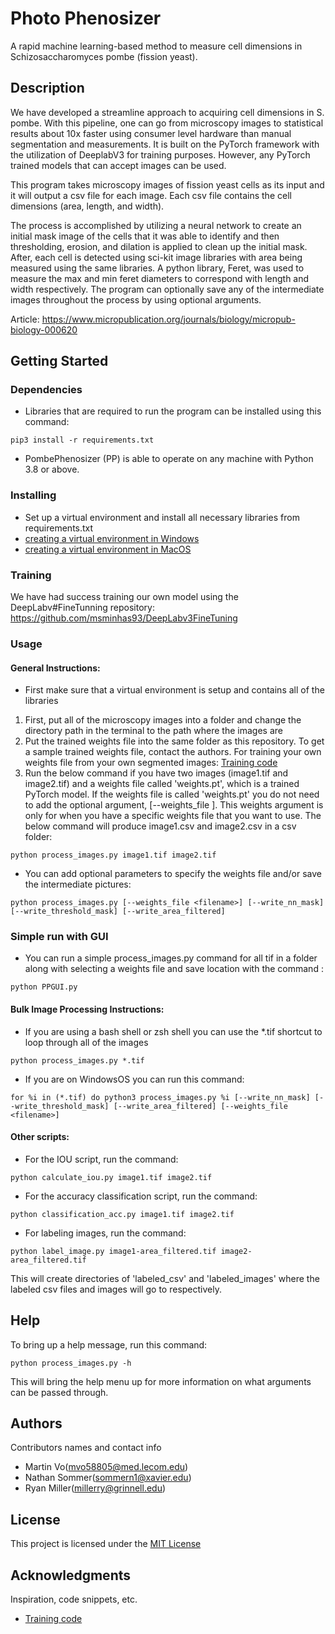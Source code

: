 # Photo Phenosizer

A rapid machine learning-based method to measure cell dimensions in Schizosaccharomyces pombe (fission yeast).

## Description

We have developed a streamline approach to acquiring cell dimensions in S. pombe. With this pipeline, one can go from microscopy images to statistical results about 10x faster using consumer level hardware than manual segmentation and measurements. It is built on the PyTorch framework with the utilization of DeeplabV3 for training purposes. However, any PyTorch trained models that can accept images can be used.

This program takes microscopy images of fission yeast cells as its input and it will output a csv file for each image. Each csv file contains the cell dimensions (area, length, and width).

The process is accomplished by utilizing a neural network to create an initial mask image of the cells that it was able to identify and then thresholding, erosion, and dilation is applied to clean up the initial mask. After, each cell is detected using sci-kit image libraries with area being measured using the same libraries. A python library, Feret, was used to measure the max and min feret diameters to correspond with length and width respectively. The program can optionally save any of the intermediate images throughout the process by using optional arguments.

Article: https://www.micropublication.org/journals/biology/micropub-biology-000620

## Getting Started

### Dependencies

* Libraries that are required to run the program can be installed using this command:
```
pip3 install -r requirements.txt
```
* PombePhenosizer (PP) is able to operate on any machine with Python 3.8 or above.

### Installing

* Set up a virtual environment and install all necessary libraries from requirements.txt
* [creating a virtual environment in Windows](docs/windows_venv.md)
* [creating a virtual environment in MacOS](docs/macos_venv.md)

### Training

We have had success training our own model using the DeepLabv#FineTunning repository: https://github.com/msminhas93/DeepLabv3FineTuning 

### Usage
#### General Instructions:

* First make sure that a virtual environment is setup and contains all of the libraries
1. First, put all of the microscopy images into a folder and change the directory path in the terminal to the path where the images are
2. Put the trained weights file into the same folder as this repository. To get a sample trained weights file, contact the authors. For training your own weights file from your own segmented images: [Training code](https://github.com/msminhas93/DeepLabv3FineTuning)
3. Run the below command if you have two images (image1.tif and image2.tif) and a weights file called 'weights.pt', which is a trained PyTorch model. If the weights file is called 'weights.pt' you do not need to add the optional argument, [--weights_file <filename>]. This weights argument is only for when you have a specific weights file that you want to use. The below command will produce image1.csv and image2.csv in a csv folder:
```
python process_images.py image1.tif image2.tif
```
* You can add optional parameters to specify the weights file and/or save the intermediate pictures:
```
python process_images.py [--weights_file <filename>] [--write_nn_mask] [--write_threshold_mask] [--write_area_filtered]
```
### Simple run with GUI
* You can run a simple process_images.py command for all tif in a folder along with selecting a weights file and save location with the command \:
```
python PPGUI.py
```
#### Bulk Image Processing Instructions:
   
* If you are using a bash shell or zsh shell you can use the \*.tif shortcut to loop through all of the images
```
python process_images.py *.tif
```
* If you are on WindowsOS you can run this command:

```
for %i in (*.tif) do python3 process_images.py %i [--write_nn_mask] [--write_threshold_mask] [--write_area_filtered] [--weights_file <filename>]
```
#### Other scripts:
* For the IOU script, run the command:
```
python calculate_iou.py image1.tif image2.tif
```

* For the accuracy classification script, run the command:
```
python classification_acc.py image1.tif image2.tif
```

* For labeling images, run the command:
```
python label_image.py image1-area_filtered.tif image2-area_filtered.tif 
```
This will create directories of 'labeled_csv' and 'labeled_images' where the labeled csv files and images will go to respectively.
## Help

To bring up a help message, run this command:
```
python process_images.py -h
```
This will bring the help menu up for more information on what arguments can be passed through.

## Authors

Contributors names and contact info

* Martin Vo(mvo58805@med.lecom.edu)
* Nathan Sommer(sommern1@xavier.edu)
* Ryan Miller(millerry@grinnell.edu)

## License

This project is licensed under the [MIT License](LICENSE)

## Acknowledgments

Inspiration, code snippets, etc.
* [Training code](https://github.com/msminhas93/DeepLabv3FineTuning)
